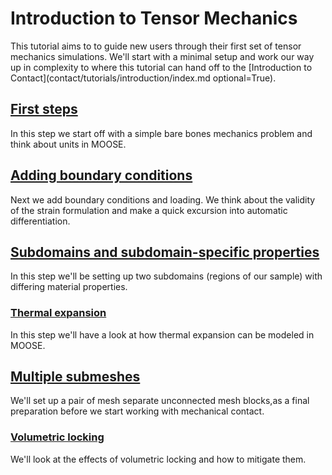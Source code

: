 # Introduction to Tensor Mechanics

This tutorial aims to to guide new users through their first set of tensor
mechanics simulations. We'll start with a minimal setup and work our way up in
complexity to where this tutorial can hand off to the
[Introduction to Contact](contact/tutorials/introduction/index.md optional=True).

## [First steps](tensor_mechanics/tutorials/introduction/step01.md)

In this step we start off with a simple bare bones mechanics problem and think about
units in MOOSE.

## [Adding boundary conditions](tensor_mechanics/tutorials/introduction/step02.md)

Next we add boundary conditions and loading. We think about the validity of the
strain formulation and make a quick excursion into automatic differentiation.

## [Subdomains and subdomain-specific properties](tensor_mechanics/tutorials/introduction/step03.md)

In this step we'll be setting up two subdomains (regions of our sample) with
differing material properties.

### [Thermal expansion](tensor_mechanics/tutorials/introduction/step03a.md)

In this step we'll have a look at how thermal expansion can be modeled in MOOSE.

## [Multiple submeshes](tensor_mechanics/tutorials/introduction/step04.md)

We'll set up a pair of mesh separate unconnected mesh blocks,as a final
preparation before we start working with mechanical contact.

### [Volumetric locking](tensor_mechanics/tutorials/introduction/step04a.md)

We'll look at the effects of volumetric locking and how to mitigate them.
